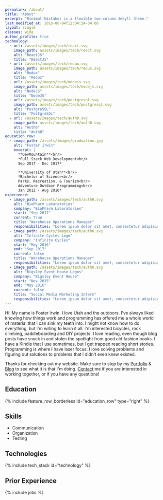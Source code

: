 ```yaml
---
permalink: /about/
title: "About"
excerpt: "Minimal Mistakes is a flexible two-column Jekyll theme."
last_modified_at: 2018-06-04T12:04:24-04:00
layout: single
classes: wide
author_profile: true
technology:
  - url: /assets/images/tech/react.svg
    image_path: assets/images/tech/react.svg
    alt: "ReactJS"
    title: "ReactJS"
  - url: /assets/images/tech/redux.svg
    image_path: assets/images/tech/redux.svg
    alt: "Redux"
    title: "Redux"
  - url: /assets/images/tech/nodejs.svg
    image_path: assets/images/tech/nodejs.svg
    alt: "NodeJS"
    title: "NodeJS"
  - url: /assets/images/tech/postgresql.svg
    image_path: assets/images/tech/postgresql.svg
    alt: "PostgreSQL"
    title: "PostgreSQL"
  - url: /assets/images/tech/auth0.svg
    image_path: assets/images/tech/auth0.svg
    alt: "Auth0"
    title: "Auth0"
education_row:
  - image_path: /assets/images/graduation.jpg
    alt: "Foster Irwin"
    excerpt: |
      **DevMountain**<br/>
      *Full Stack Web Development<br/>
      Sep 2017 - Dec 2017*

      **University of Utah**<br/>
      *Bachelor of Science<br/>
      Parks, Recreation, & Tourism<br/>
      Adventure Outdoor Programming<br/>
      Jan 2012 - Aug 2016*
experience:
  - image_path: /assets/images/tech/auth0.svg
    alt: "BioPharm Laboratories"
    company: "BioPharm Laboratories"
    start: "Sep 2017"
    current: true
    title: "Warehouse Operations Manager"
    responsibilities: "Lorem ipsum dolor sit amet, consectetur adipisicing elit, sed do eiusmod tempor incididunt ut labore et dolore magna aliqua. Ut enim ad minim veniam, quis nostrud exercitation ullamco laboris nisi ut aliquip ex ea commodo consequat. Duis aute irure dolor in reprehenderit in voluptate velit esse cillum dolore eu fugiat nulla pariatur. Excepteur sint occaecat cupidatat non proident, sunt in culpa qui officia deserunt mollit anim id est laborum."
  - image_path: /assets/images/tech/auth0.svg
    alt: "Infinite Cycles Logo"
    company: "Infinite Cycles"
    start: "May 2016"
    end: "Sep 2017"
    current: false
    title: "Warehouse Operations Manager"
    responsibilities: "Lorem ipsum dolor sit amet, consectetur adipisicing elit, sed do eiusmod tempor incididunt ut labore et dolore magna aliqua. Ut enim ad minim veniam, quis nostrud exercitation ullamco laboris nisi ut aliquip ex ea commodo consequat. Duis aute irure dolor in reprehenderit in voluptate velit esse cillum dolore eu fugiat nulla pariatur. Excepteur sint occaecat cupidatat non proident, sunt in culpa qui officia deserunt mollit anim id est laborum."
  - image_path: /assets/images/tech/auth0.svg
    alt: "Bigsley Event House Logos"
    company: "Bigsley Event House"
    start: "Nov 2015"
    end: "May 2016"
    current: false
    title: "Social Media Marketing Intern"
    responsibilities: "Lorem ipsum dolor sit amet, consectetur adipisicing elit, sed do eiusmod tempor incididunt ut labore et dolore magna aliqua. Ut enim ad minim veniam, quis nostrud exercitation ullamco laboris nisi ut aliquip ex ea commodo consequat. Duis aute irure dolor in reprehenderit in voluptate velit esse cillum dolore eu fugiat nulla pariatur. Excepteur sint occaecat cupidatat non proident, sunt in culpa qui officia deserunt mollit anim id est laborum."
---
```

Hi! My name is Foster Irwin. I love Utah and the outdoors. I've always liked knowing how things work and programming has offered me a whole world of material that I can sink my teeth into. I might not know how to do everything, but I'm willing to learn it all. I'm interested bicycles, rock climbing, paddleboarding and DIY projects. I love reading, even though blog posts have snuck in and stolen the spotlight from good old fashion books. I have a Kindle that I use sometimes, but I get trapped reading short stories. Programming is where I have laser focus. I love solving problems and figuring out solutions to problems that I didn't even knew existed.

Thanks for checking out my website. Make sure to stop by my [Portfolio](/porfolio) & [Blog](/blog) to see what it is that I'm doing. [Contact](/contact) me if you are interested in working together, or if you have any questions!

## Education

{% include feature_row_borderless id="education_row" type="right" %}

## Skills

- Communication
- Organization
- Testing

## Technologies

{% include tech_stack id="technology" %}

## Prior Experience

{% include jobs %}
